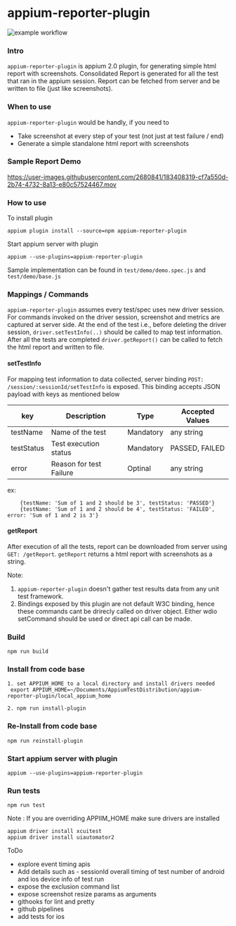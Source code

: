 # appium-reporter-plugin
![example workflow](https://github.com/AppiumTestDistribution/appium-reporter-plugin/actions/workflows/node.js.yml/badge.svg)



### Intro
`appium-reporter-plugin` is appium 2.0 plugin, for generating simple html report with screenshots. Consolidated Report is generated for all the test that ran in the appium session. Report can be fetched from server and be written to file (just like screenshots).

### When to use
`appium-reporter-plugin` would be handly, if you need to 
* Take screenshot at every step of your test (not just at test failure / end)
* Generate a simple standalone html report with screenshots

### Sample Report Demo
https://user-images.githubusercontent.com/2680841/183408319-cf7a550d-2b74-4732-8a13-e80c57524467.mov
 
### How to use

To install plugin 

```appium plugin install --source=npm appium-reporter-plugin```

Start appium server with plugin

```appium --use-plugins=appium-reporter-plugin```


Sample implementation can be found in `test/demo/demo.spec.js` and  `test/demo/base.js`

### Mappings / Commands

`appium-reporter-plugin` assumes every test/spec uses new driver session. For commands invoked on the driver session, screenshot and metrics are captured at server side. At the end of the test i.e., before deleting the driver session, `driver.setTestInfo(..)` should be called to map test information. After all the tests are completed `driver.getReport()` can be called to fetch the html report and written to file. 

#### setTestInfo
For mapping test information to data collected, server binding `POST: /session/:sessionId/setTestInfo` is exposed. This binding accepts JSON payload with keys as mentioned below

| key         | Description                    | Type      | Accepted Values |
| ----------- | -----------                    | ----      | --------------- |
| testName    | Name of the test               | Mandatory | any string      |
| testStatus  | Test execution status          | Mandatory | PASSED, FAILED  |
| error       | Reason for test Failure        | Optinal   | any string      |

ex: 
```
    {testName: 'Sum of 1 and 2 should be 3', testStatus: 'PASSED'}
    {testName: 'Sum of 1 and 2 should be 4', testStatus: 'FAILED', error: 'Sum of 1 and 2 is 3'}
```

#### getReport

After execution of all the tests, report can be downloaded from server using `GET: /getReport`. `getReport` returns a html report with screenshots as a string.  


Note: 
1. `appium-reporter-plugin` doesn't gather test results data from any unit test framework. 
2. Bindings exposed by this plugin are not default W3C binding, hence these commands cant be drirecly called on driver object. Either wdio setCommand should be used or direct api call can be made.
  

### Build 
`npm run build`

 ### Install from code base
 ```
 1. set APPIUM_HOME to a local directory and install drivers needed
  export APPIUM_HOME=~/Documents/AppiumTestDistribution/appium-reporter-plugin/local_appium_home

 2. npm run install-plugin
 ```

### Re-Install from code base
 `npm run reinstall-plugin`
  
### Start appium server with plugin
`appium --use-plugins=appium-reporter-plugin`

### Run tests
`npm run test`

Note : If you are overriding APPIIM_HOME make sure drivers are installed 
```  
appium driver install xcuitest
appium driver install uiautomator2
```





ToDo
* explore event timing apis
* Add details such as - 
    sessionId
    overall timing of test
    number of android and ios
    device info of test run
* expose the exclusion command list 
* expose screenshot resize params as arguments 
* githooks for lint and pretty
* github pipelines
* add tests for ios
